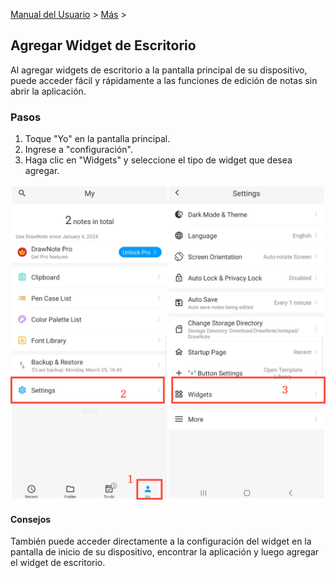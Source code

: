 [Manual del Usuario](/dragonnest/drawnote/manual/es) > [Más](/dragonnest/drawnote/manual/es/more) >

Agregar Widget de Escritorio
---
Al agregar widgets de escritorio a la pantalla principal de su dispositivo, puede acceder fácil y rápidamente a las funciones de edición de notas sin abrir la aplicación.

### Pasos

1. Toque "Yo" en la pantalla principal.
2. Ingrese a "configuración".
3. Haga clic en "Widgets" y seleccione el tipo de widget que desea agregar.

![](imgs/add_widgets1.png)

#### Consejos
También puede acceder directamente a la configuración del widget en la pantalla de inicio de su dispositivo, encontrar la aplicación y luego agregar el widget de escritorio.